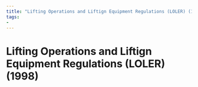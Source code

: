 ```yaml
---
title: "Lifting Operations and Liftign Equipment Regulations (LOLER) (1998)"
tags: 
- 
---
```

# Lifting Operations and Liftign Equipment Regulations (LOLER) (1998)










